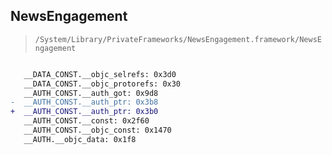 ## NewsEngagement

> `/System/Library/PrivateFrameworks/NewsEngagement.framework/NewsEngagement`

```diff

   __DATA_CONST.__objc_selrefs: 0x3d0
   __DATA_CONST.__objc_protorefs: 0x30
   __AUTH_CONST.__auth_got: 0x9d8
-  __AUTH_CONST.__auth_ptr: 0x3b8
+  __AUTH_CONST.__auth_ptr: 0x3b0
   __AUTH_CONST.__const: 0x2f60
   __AUTH_CONST.__objc_const: 0x1470
   __AUTH.__objc_data: 0x1f8

```
